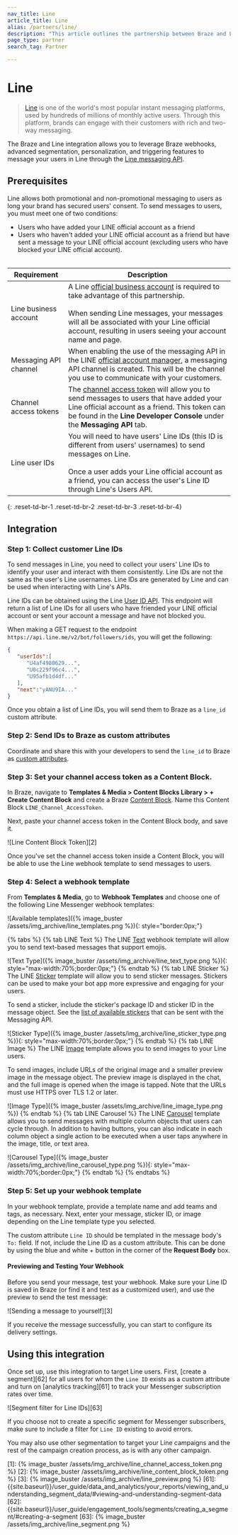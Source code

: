```yaml
---
nav_title: Line
article_title: Line
alias: /partners/line/
description: "This article outlines the partnership between Braze and Line, one of the world's most popular instant messaging platforms."
page_type: partner
search_tag: Partner

---
```


# Line

> [Line](https://line.me/en/) is one of the world's most popular instant messaging platforms, used by hundreds of millions of monthly active users. Through this platform, brands can engage with their customers with rich and two-way messaging.

The Braze and Line integration allows you to leverage Braze webhooks, advanced segmentation, personalization, and triggering features to message your users in Line through the [Line messaging API](https://developers.line.biz/en/docs/messaging-api/overview/).

## Prerequisites

Line allows both promotional and non-promotional messaging to users as long your brand has secured users' consent. To send messages to users, you must meet one of two conditions:
- Users who have added your LINE official account as a friend
- Users who haven't added your LINE official account as a friend but have sent a message to your LINE official account (excluding users who have blocked your LINE official account).
<br><br>

| Requirement | Description |
| ----------- | ----------- | 
| Line business account | A Line [official business account](https://www.linebiz.com/jp-en/) is required to take advantage of this partnership.<br><br>When sending Line messages, your messages will all be associated with your Line official account, resulting in users seeing your account name and page.|
| Messaging API channel | When enabling the use of the messaging API in the LINE [official account manager](https://developers.line.biz/en/docs/messaging-api/getting-started/#using-oa-manager), a messaging API channel is created. This will be the channel you use to communicate with your customers. |
| Channel access tokens |The [channel access token](https://developers.line.biz/en/docs/messaging-api/channel-access-tokens/) will allow you to send messages to users that have added your Line official account as a friend. This token can be found in the **Line Developer Console** under the **Messaging API** tab.
| Line user IDs | You will need to have users' Line IDs (this ID is different from users' usernames) to send messages on Line.<br><br>Once a user adds your Line official account as a friend, you can access the user's Line ID through Line's Users API. |
{: .reset-td-br-1 .reset-td-br-2 .reset-td-br-3  .reset-td-br-4}

## Integration

### Step 1: Collect customer Line IDs

To send messages in Line, you need to collect your users' Line IDs to identify your user and interact with them consistently. Line IDs are not the same as the user's Line usernames. Line IDs are generated by Line and can be used when interacting with Line's APIs.

Line IDs can be obtained using the Line [User ID API](https://developers.line.biz/en/reference/messaging-api/#get-follower-ids). This endpoint will return a list of Line IDs for all users who have friended your LINE official account or sent your account a message and have not blocked you. 

When making a GET request to the endpoint `https://api.line.me/v2/bot/followers/ids`, you will get the following:
```json
{
   "userIds":[
      "U4af4980629...",
      "U0c229f96c4...",
      "U95afb1d4df..."
   ],
   "next":"yANU9IA..."
}
```
Once you obtain a list of Line IDs, you will send them to Braze as a `line_id` custom attribute.

### Step 2: Send IDs to Braze as custom attributes

Coordinate and share this with your developers to send the `line_id` to Braze as [custom attributes]({{site.baseurl}}/user_guide/Data_and_Analytics/Custom_Data/Custom_Attributes/#custom-attributes).

### Step 3: Set your channel access token as a Content Block.

In Braze, navigate to **Templates & Media > Content Blocks Library > + Create Content Block** and create a Braze [Content Block]({{site.baseurl}}/user_guide/engagement_tools/templates_and_media/content_blocks/#content-blocks). Name this Content Block `LINE_Channel_AccessToken`. 

Next, paste your channel access token in the Content Block body, and save it.

![Line Content Block Token][2]

Once you've set the channel access token inside a Content Block, you will be able to use the Line webhook template to send messages to users.

### Step 4: Select a webhook template

From **Templates & Media**, go to **Webhook Templates** and choose one of the following Line Messenger webhook templates: 

![Available templates]({% image_buster /assets/img_archive/line_templates.png %}){: style="border:0px;"}

{% tabs %}
{% tab LINE Text %}
The LINE [Text](https://developers.line.biz/en/docs/messaging-api/message-types/#text-messages) webhook template will allow you to send text-based messages that support emojis.

![Text Type]({% image_buster /assets/img_archive/line_text_type.png %}){: style="max-width:70%;border:0px;"}
{% endtab %}
{% tab LINE Sticker %}
The LINE [Sticker](https://developers.line.biz/en/docs/messaging-api/message-types/#sticker-messages) template will allow you to send sticker messages. Stickers can be used to make your bot app more expressive and engaging for your users. 

To send a sticker, include the sticker's package ID and sticker ID in the message object. See the [list of available stickers](https://developers.line.biz/en/docs/messaging-api/sticker-list/) that can be sent with the Messaging API.

![Sticker Type]({% image_buster /assets/img_archive/line_sticker_type.png %}){: style="max-width:70%;border:0px;"}
{% endtab %}
{% tab LINE Image %}
The LINE [Image](https://developers.line.biz/en/docs/messaging-api/message-types/#image-messages) template allows you to send images to your Line users.

To send images, include URLs of the original image and a smaller preview image in the message object. The preview image is displayed in the chat, and the full image is opened when the image is tapped. Note that the URLs must use HTTPS over TLS 1.2 or later.

![Image Type]({% image_buster /assets/img_archive/line_image_type.png %})
{% endtab %}
{% tab LINE Carousel %}
The LINE [Carousel](https://developers.line.biz/en/docs/messaging-api/message-types/#carousel-template) template allows you to send messages with multiple column objects that users can cycle through. In addition to having buttons, you can also indicate in each column object a single action to be executed when a user taps anywhere in the image, title, or text area.

![Carousel Type]({% image_buster /assets/img_archive/line_carousel_type.png %}){: style="max-width:70%;border:0px;"}
{% endtab %}
{% endtabs %}

### Step 5: Set up your webhook template

In your webhook template, provide a template name and add teams and tags, as necessary. Next, enter your message, sticker ID, or image depending on the Line template type you selected.

The custom attribute `Line ID` should be templated in the message body's `To:` field. If not, include the Line ID as a custom attribute. This can be done by using the blue and white + button in the corner of the **Request Body** box.

#### Previewing and Testing Your Webhook

Before you send your message, test your webhook. Make sure your Line ID is saved in Braze (or find it and test as a customized user), and use the preview to send the test message:

![Sending a message to yourself][3]

If you receive the message successfully, you can start to configure its delivery settings.

## Using this integration

Once set up, use this integration to target Line users. First, [create a segment][62] for all users for whom the `Line ID` exists as a custom attribute and turn on [analytics tracking][61] to track your Messenger subscription rates over time. 

![Segment filter for Line IDs][63]

If you choose not to create a specific segment for Messenger subscribers, make sure to include a filter for `Line ID` existing to avoid errors.

You may also use other segmentation to target your Line campaigns and the rest of the campaign creation process, as is with any other campaign.

[1]: {% image_buster /assets/img_archive/line_channel_access_token.png %}
[2]: {% image_buster /assets/img_archive/line_content_block_token.png %}
[3]: {% image_buster /assets/img_archive/line_preview.png %}
[61]: {{site.baseurl}}/user_guide/data_and_analytics/your_reports/viewing_and_understanding_segment_data/#viewing-and-understanding-segment-data
[62]: {{site.baseurl}}/user_guide/engagement_tools/segments/creating_a_segment/#creating-a-segment
[63]: {% image_buster /assets/img_archive/line_segment.png %}